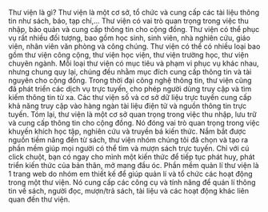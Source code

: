 Thư viện là gì? Thư viện là một cơ sở, tổ chức và cung cấp các tài liệu thông tin như sách, báo, tạp chí,... Thư viện có vai trò quan trọng trong việc thu nhập, bảo quản và cung cấp thông tin cho cộng đồng.
Thư viện có thể phục vụ rất nhiều đối tượng, bao gồm học sinh, sinh viên, nhà nghiên cứu, giáo viên, nhân viên văn phòng và công chúng. Thư viện có thể có nhiều loại bao gồm thư viện công cộng, thư viện học viện, thư viện trường học, thư viện chuyên ngành. Mỗi loại thư viện có mục tiêu và phạm vi phục vụ khác nhau, nhưng chung quy lại, chúng đều nhằm mục đích cung cấp thông tin và tài nguyên cho cộng đồng.
Trong thời đại công nghệ thông tin, thư viện cũng đã phát triển các dịch vụ trực tuyến, cho phép người dùng truy cập và tìm kiếm thông tin từ xa. Các thư viện số và cơ sở dữ liệu trực tuyến cung cấp khả năng truy cập vào hàng ngàn tài liệu điện tử và nguồn thông tin trực tuyến.
Tóm lại, thư viện là một cơ sở quan trọng trong việc thu nhập, lưu trữ và cung cấp thông tin cho cộng đồng. Nó đóng vai trò quan trọng trong việc khuyến khích học tập, nghiên cứu và truyền bá kiến thức. Nắm bắt được nguồn tiềm năng đến từ sách, thư viện nhóm chúng tôi đã chọn và tạo ra phần mềm giúp mọi người có thể tìm và mượn sách trực tuyến. Chỉ với cú click chuột, bạn có ngay cho mình một kiến thức để tiếp tục phát huy, phát triển kiến thức của bản thân, mở mang đầu óc. 
Phần mềm quản lí thư viện là 1 trang web do nhóm em thiết kế để giúp quản lí và tổ chức các hoạt động trong một thư viện. Nó cung cấp các công cụ và tính năng để quán lí thông tin về sách, người đọc, mượn/trả sách, tài liệu và các hoạt động khác liên quan đến thư viện. 
